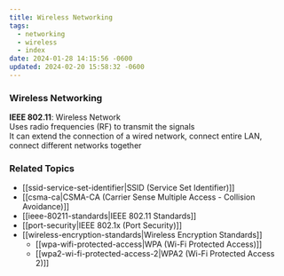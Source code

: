 ```yaml
---
title: Wireless Networking
tags:
  - networking
  - wireless
  - index
date: 2024-01-28 14:15:56 -0600
updated: 2024-02-20 15:58:32 -0600
---
```


### Wireless Networking

**IEEE 802.11**: Wireless Network  
Uses radio frequencies (RF) to transmit the signals  
It can extend the connection of a wired network, connect entire LAN, connect different networks together

### Related Topics

* [[ssid-service-set-identifier|SSID (Service Set Identifier)]]
* [[csma-ca|CSMA-CA (Carrier Sense Multiple Access - Collision Avoidance)]]
* [[ieee-80211-standards|IEEE 802.11 Standards]]
* [[port-security|IEEE 802.1x (Port Security)]]
* [[wireless-encryption-standards|Wireless Encryption Standards]]
	* [[wpa-wifi-protected-access|WPA (Wi-Fi Protected Access)]]
	* [[wpa2-wi-fi-protected-access-2|WPA2 (Wi-Fi Protected Access 2)]]

